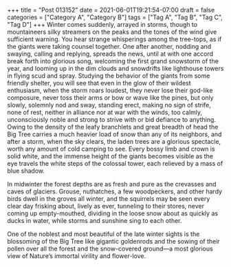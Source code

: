 +++
title = "Post 013152"
date = 2021-06-01T19:21:54-07:00
draft = false
categories = ["Category A", "Category B"]
tags = ["Tag A", "Tag B", "Tag C", "Tag D"]
+++
Winter comes suddenly, arrayed in storms, though to mountaineers silky streamers on the peaks and the tones of the wind give sufficient warning. You hear strange whisperings among the tree-tops, as if the giants were taking counsel together. One after another, nodding and swaying, calling and replying, spreads the news, until at with one accord break forth into glorious song, welcoming the first grand snowstorm of the year, and looming up in the dim clouds and snowdrifts like lighthouse towers in flying scud and spray. Studying the behavior of the giants from some friendly shelter, you will see that even in the glow of their wildest enthusiasm, when the storm roars loudest, they never lose their god-like composure, never toss their arms or bow or wave like the pines, but only slowly, solemnly nod and sway, standing erect, making no sign of strife, none of rest, neither in alliance nor at war with the winds, too calmly, unconsciously noble and strong to strive with or bid defiance to anything. Owing to the density of the leafy branchlets and great breadth of head the Big Tree carries a much heavier load of snow than any of its neighbors, and after a storm, when the sky clears, the laden trees are a glorious spectacle, worth any amount of cold camping to see. Every bossy limb and crown is solid white, and the immense height of the giants becomes visible as the eye travels the white steps of the colossal tower, each relieved by a mass of blue shadow.

In midwinter the forest depths are as fresh and pure as the crevasses and caves of glaciers. Grouse, nuthatches, a few woodpeckers, and other hardy birds dwell in the groves all winter, and the squirrels may be seen every clear day frisking about, lively as ever, tunneling to their stores, never coming up empty-mouthed, dividing in the loose snow about as quickly as ducks in water, while storms and sunshine sing to each other.

One of the noblest and most beautiful of the late winter sights is the blossoming of the Big Tree like gigantic goldenrods and the sowing of their pollen over all the forest and the snow-covered ground—a most glorious view of Nature’s immortal virility and flower-love.
